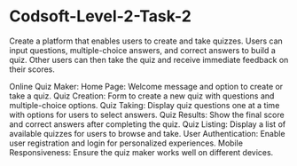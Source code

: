 # Codsoft-Level-2-Task-2
Create a platform that enables users to create and take quizzes. Users can input questions,
multiple-choice answers, and correct answers to build a quiz. Other users can then take the quiz
and receive immediate feedback on their scores.

Online Quiz Maker:
Home Page: Welcome message and option to create or take a quiz.
Quiz Creation: Form to create a new quiz with questions and multiple-choice options.
Quiz Taking: Display quiz questions one at a time with options for users to select answers.
Quiz Results: Show the final score and correct answers after completing the quiz.
Quiz Listing: Display a list of available quizzes for users to browse and take.
User Authentication: Enable user registration and login for personalized experiences.
Mobile Responsiveness: Ensure the quiz maker works well on different devices.
